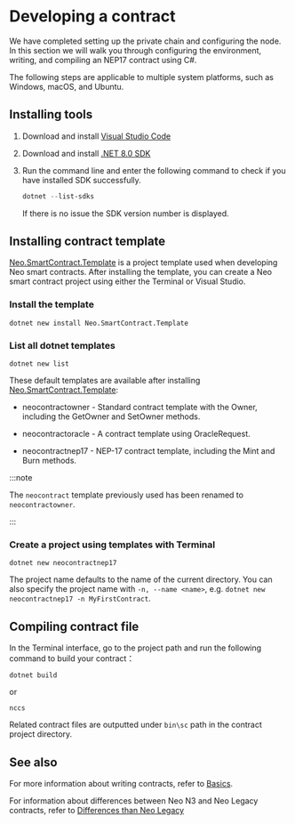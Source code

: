 # Developing a contract

We have completed setting up the private chain and configuring the node. In this section we will walk you through configuring the environment, writing, and compiling an NEP17 contract using C#.

The following steps are applicable to multiple system platforms, such as Windows, macOS, and Ubuntu.

## Installing tools

1. Download and install [Visual Studio Code](https://code.visualstudio.com/Download)

2. Download and install [.NET 8.0 SDK](https://dotnet.microsoft.com/download)

3. Run the command line and enter the following command to check if you have installed SDK successfully. 

   ```powershell
   dotnet --list-sdks
   ```

   If there is no issue the SDK version number is displayed.

## Installing contract template

[Neo.SmartContract.Template](https://www.nuget.org/packages/Neo.SmartContract.Template) is a project template used when developing Neo smart contracts. After installing the template, you can create a Neo smart contract project using either the Terminal or Visual Studio.

### Install the template

```
dotnet new install Neo.SmartContract.Template
```

### List all dotnet templates

```
dotnet new list
```

 These default templates are available after installing [Neo.SmartContract.Template](https://www.nuget.org/packages/Neo.SmartContract.Template): 

- neocontractowner - Standard contract template with the Owner, including the GetOwner and SetOwner methods.

- neocontractoracle - A contract template using OracleRequest.

- neocontractnep17 - NEP-17 contract template, including the Mint and Burn methods.

:::note

The `neocontract` template previously used has been renamed to `neocontractowner`.

:::

### Create a project using templates with Terminal

```
dotnet new neocontractnep17 
```

The project name defaults to the name of the current directory. You can also specify the project name with `-n, --name <name>`, e.g. `dotnet new neocontractnep17 -n MyFirstContract`.

## Compiling contract file

In the Terminal interface, go to the project path and run the following command to build your contract：

```
dotnet build
```

or

```
nccs
```

Related contract files are outputted under `bin\sc` path in the contract project directory.

## See also

For more information about writing contracts, refer to [Basics](../develop/write/basics.md).

For information about differences between Neo N3 and Neo Legacy contracts, refer to [Differences than Neo Legacy](../develop/write/difference.md)

